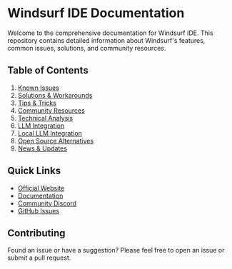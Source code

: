 # Windsurf IDE Documentation

Welcome to the comprehensive documentation for Windsurf IDE. This repository contains detailed information about Windsurf's features, common issues, solutions, and community resources.

## Table of Contents

1. [Known Issues](./problems/README.md)
2. [Solutions & Workarounds](./solutions/README.md)
3. [Tips & Tricks](./tips/README.md)
4. [Community Resources](./community/README.md)
5. [Technical Analysis](./analysis/README.md)
6. [LLM Integration](./llm_analysis/README.md)
7. [Local LLM Integration](./local_llms/README.md)
8. [Open Source Alternatives](./oss_clones/README.md)
9. [News & Updates](./news/README.md)

## Quick Links

- [Official Website](https://windsurf.com)
- [Documentation](https://docs.windsurf.com)
- [Community Discord](https://discord.gg/windsurf)
- [GitHub Issues](https://github.com/windsurf-ai/windsurf-public/issues)

## Contributing

Found an issue or have a suggestion? Please feel free to open an issue or submit a pull request.
